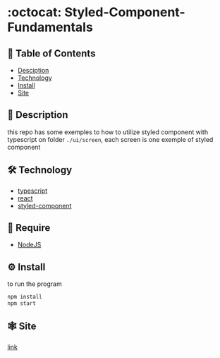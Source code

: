 # :octocat: Styled-Component-Fundamentals

## :pushpin: Table of Contents

- [Desciption](#book-Description)
- [Technology](#hammer_and_wrench-Technology)
- [Install](#gear-Install)
- [Site](#spider_web-Site)

## :book: Description

this repo has some exemples to how to utilize styled component with typescript on folder `./ui/screen`, each screen is one exemple of styled component

## :hammer_and_wrench: Technology

- [typescript](https://www.typescriptlang.org/)
- [react](https://pt-br.reactjs.org/)
- [styled-component](https://styled-components.com/docs)

## :bookmark_tabs: Require

- [NodeJS](https://nodejs.org/en/)

## :gear: Install

to run the program

```bash
npm install
npm start
```

## :spider_web: Site

[link](https://github.com/nicolaskruger/styled-compoent-fundamentals)
